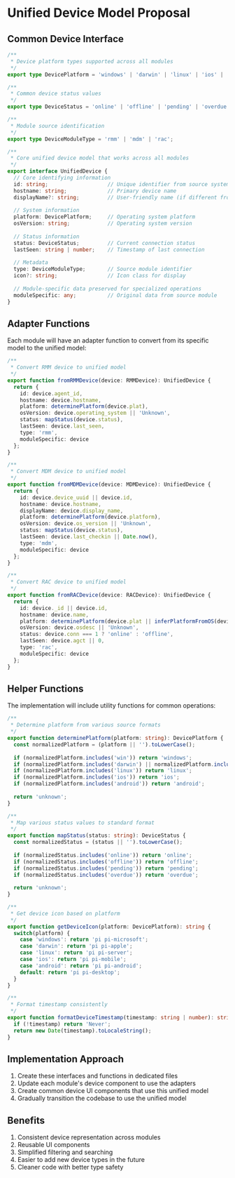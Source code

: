 # Unified Device Model Proposal

## Common Device Interface

```typescript
/**
 * Device platform types supported across all modules
 */
export type DevicePlatform = 'windows' | 'darwin' | 'linux' | 'ios' | 'android' | 'unknown';

/**
 * Common device status values
 */
export type DeviceStatus = 'online' | 'offline' | 'pending' | 'overdue' | 'unknown';

/**
 * Module source identification
 */
export type DeviceModuleType = 'rmm' | 'mdm' | 'rac';

/**
 * Core unified device model that works across all modules
 */
export interface UnifiedDevice {
  // Core identifying information
  id: string;                   // Unique identifier from source system
  hostname: string;             // Primary device name
  displayName?: string;         // User-friendly name (if different from hostname)
  
  // System information
  platform: DevicePlatform;     // Operating system platform
  osVersion: string;            // Operating system version
  
  // Status information
  status: DeviceStatus;         // Current connection status
  lastSeen: string | number;    // Timestamp of last connection
  
  // Metadata
  type: DeviceModuleType;       // Source module identifier
  icon?: string;                // Icon class for display
  
  // Module-specific data preserved for specialized operations
  moduleSpecific: any;          // Original data from source module
}
```

## Adapter Functions

Each module will have an adapter function to convert from its specific model to the unified model:

```typescript
/**
 * Convert RMM device to unified model
 */
export function fromRMMDevice(device: RMMDevice): UnifiedDevice {
  return {
    id: device.agent_id,
    hostname: device.hostname,
    platform: determinePlatform(device.plat),
    osVersion: device.operating_system || 'Unknown',
    status: mapStatus(device.status),
    lastSeen: device.last_seen,
    type: 'rmm',
    moduleSpecific: device
  };
}

/**
 * Convert MDM device to unified model
 */
export function fromMDMDevice(device: MDMDevice): UnifiedDevice {
  return {
    id: device.device_uuid || device.id,
    hostname: device.hostname,
    displayName: device.display_name,
    platform: determinePlatform(device.platform),
    osVersion: device.os_version || 'Unknown',
    status: mapStatus(device.status),
    lastSeen: device.last_checkin || Date.now(),
    type: 'mdm',
    moduleSpecific: device
  };
}

/**
 * Convert RAC device to unified model
 */
export function fromRACDevice(device: RACDevice): UnifiedDevice {
  return {
    id: device._id || device.id,
    hostname: device.name,
    platform: determinePlatform(device.plat || inferPlatformFromOS(device.osdesc)),
    osVersion: device.osdesc || 'Unknown',
    status: device.conn === 1 ? 'online' : 'offline',
    lastSeen: device.agct || 0,
    type: 'rac',
    moduleSpecific: device
  };
}
```

## Helper Functions

The implementation will include utility functions for common operations:

```typescript
/**
 * Determine platform from various source formats
 */
export function determinePlatform(platform: string): DevicePlatform {
  const normalizedPlatform = (platform || '').toLowerCase();
  
  if (normalizedPlatform.includes('win')) return 'windows';
  if (normalizedPlatform.includes('darwin') || normalizedPlatform.includes('mac')) return 'darwin';
  if (normalizedPlatform.includes('linux')) return 'linux';
  if (normalizedPlatform.includes('ios')) return 'ios';
  if (normalizedPlatform.includes('android')) return 'android';
  
  return 'unknown';
}

/**
 * Map various status values to standard format
 */
export function mapStatus(status: string): DeviceStatus {
  const normalizedStatus = (status || '').toLowerCase();
  
  if (normalizedStatus.includes('online')) return 'online';
  if (normalizedStatus.includes('offline')) return 'offline';
  if (normalizedStatus.includes('pending')) return 'pending';
  if (normalizedStatus.includes('overdue')) return 'overdue';
  
  return 'unknown';
}

/**
 * Get device icon based on platform
 */
export function getDeviceIcon(platform: DevicePlatform): string {
  switch(platform) {
    case 'windows': return 'pi pi-microsoft';
    case 'darwin': return 'pi pi-apple';
    case 'linux': return 'pi pi-server';
    case 'ios': return 'pi pi-mobile';
    case 'android': return 'pi pi-android';
    default: return 'pi pi-desktop';
  }
}

/**
 * Format timestamp consistently
 */
export function formatDeviceTimestamp(timestamp: string | number): string {
  if (!timestamp) return 'Never';
  return new Date(timestamp).toLocaleString();
}
```

## Implementation Approach

1. Create these interfaces and functions in dedicated files
2. Update each module's device component to use the adapters
3. Create common device UI components that use this unified model
4. Gradually transition the codebase to use the unified model

## Benefits

1. Consistent device representation across modules
2. Reusable UI components
3. Simplified filtering and searching
4. Easier to add new device types in the future
5. Cleaner code with better type safety 